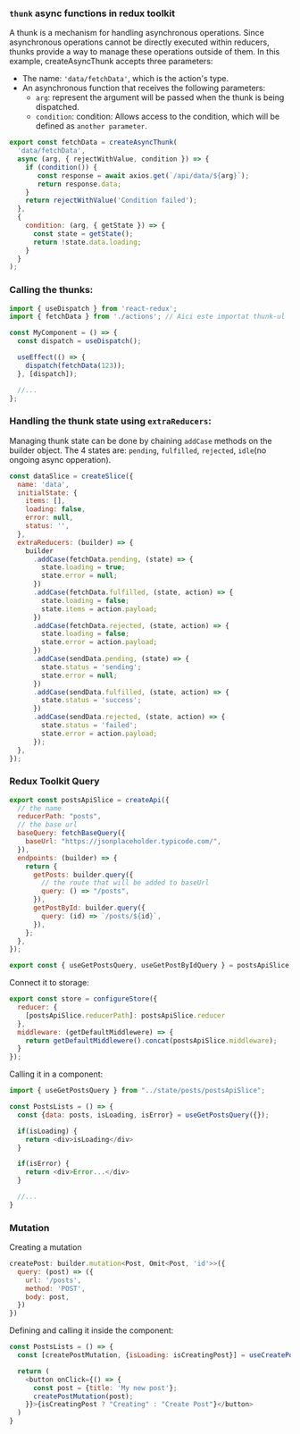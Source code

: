 ### `thunk` async functions in redux toolkit

A thunk is a mechanism for handling asynchronous operations. Since asynchronous operations cannot be directly executed within reducers, thunks provide a way to manage these operations outside of them. In this example, createAsyncThunk accepts three parameters:
  - The name: `'data/fetchData'`, which is the action's type.
  - An asynchronous function that receives the following parameters:
    - `arg`: represent the argument will be passed when the thunk is being dispatched.
    - `condition`: condition: Allows access to the condition, which will be defined as `another parameter`.


```js
export const fetchData = createAsyncThunk(
  'data/fetchData',
  async (arg, { rejectWithValue, condition }) => {
    if (condition()) {
       const response = await axios.get(`/api/data/${arg}`);
       return response.data;
    }
    return rejectWithValue('Condition failed');
  },
  {
    condition: (arg, { getState }) => {
      const state = getState();
      return !state.data.loading;
    }
  }
);
```

### Calling the thunks:
```js
import { useDispatch } from 'react-redux';
import { fetchData } from './actions'; // Aici este importat thunk-ul

const MyComponent = () => {
  const dispatch = useDispatch();

  useEffect(() => {
    dispatch(fetchData(123));
  }, [dispatch]);

  //...
};
```

### Handling the thunk state using `extraReducers`:
Managing thunk state can be done by chaining `addCase` methods on the builder object. The 4 states are: `pending`, `fulfilled`, `rejected`, `idle`(no ongoing async opperation).
```js
const dataSlice = createSlice({
  name: 'data',
  initialState: {
    items: [],
    loading: false,
    error: null,
    status: '',
  },
  extraReducers: (builder) => {
    builder
      .addCase(fetchData.pending, (state) => {
        state.loading = true;
        state.error = null;
      })
      .addCase(fetchData.fulfilled, (state, action) => {
        state.loading = false;
        state.items = action.payload;
      })
      .addCase(fetchData.rejected, (state, action) => {
        state.loading = false;
        state.error = action.payload;
      })
      .addCase(sendData.pending, (state) => {
        state.status = 'sending';
        state.error = null;
      })
      .addCase(sendData.fulfilled, (state, action) => {
        state.status = 'success';
      })
      .addCase(sendData.rejected, (state, action) => {
        state.status = 'failed';
        state.error = action.payload;
      });
  },
});
```

### Redux Toolkit Query

```js
export const postsApiSlice = createApi({
  // the name
  reducerPath: "posts",
  // the base url
  baseQuery: fetchBaseQuery({
    baseUrl: "https://jsonplaceholder.typicode.com/",
  }),
  endpoints: (builder) => {
    return {
      getPosts: builder.query({
        // the route that will be added to baseUrl
        query: () => "/posts",
      }),
      getPostById: builder.query({
        query: (id) => `/posts/${id}`,
      }),
    };
  },
});

export const { useGetPostsQuery, useGetPostByIdQuery } = postsApiSlice;
```

Connect it to storage:
```js
export const store = configureStore({
  reducer: {
    [postsApiSlice.reducerPath]: postsApiSlice.reducer
  },
  middleware: (getDefaultMiddlewere) => {
    return getDefaultMiddlewere().concat(postsApiSlice.middleware);
  }
});
```

Calling it in a component:
```js
import { useGetPostsQuery } from "../state/posts/postsApiSlice";

const PostsLists = () => {
  const {data: posts, isLoading, isError} = useGetPostsQuery({});

  if(isLoading) {
    return <div>isLoading</div>
  }

  if(isError) {
    return <div>Error...</div>
  }

  //...
}
```


### Mutation
Creating a mutation

```js
createPost: builder.mutation<Post, Omit<Post, 'id'>>({
  query: (post) => ({
    url: '/posts',
    method: 'POST',
    body: post,
  })
})
```

Defining and calling it inside the component:

```js
const PostsLists = () => {
  const [createPostMutation, {isLoading: isCreatingPost}] = useCreatePostMutation();

  return (
    <button onClick={() => {
      const post = {title: 'My new post'};
      createPostMutation(post);
    }}>{isCreatingPost ? "Creating" : "Create Post"}</button>
  )
}
```